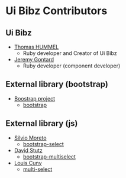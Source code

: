 # Ui Bibz Contributors

## Ui Bibz

* [Thomas HUMMEL](https://github.com/thooams)
  * Ruby developer and Creator of Ui Bibz
* [Jeremy Gontard](https://github.com/JeremyGontard)
  * Ruby developer (component developer)

## External library (bootstrap)

* [Boostrap project](https://github.com/twbs)
  * [bootstrap](https://github.com/twbs/bootstrap)

## External library (js)

* [Silvio Moreto](https://github.com/silviomoreto)
  * [bootstrap-select](https://github.com/silviomoreto/bootstrap-select)
* [David Stutz](https://github.com/davidstutz)
  * [bootstrap-multiselect](https://github.com/davidstutz/bootstrap-multiselect)
* [Louis Cuny](https://github.com/lou)
  * [multi-select](https://github.com/lou/multi-select/)

